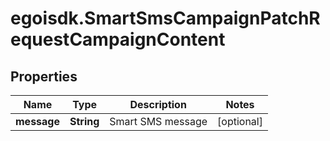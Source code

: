 # egoisdk.SmartSmsCampaignPatchRequestCampaignContent

## Properties

Name | Type | Description | Notes
------------ | ------------- | ------------- | -------------
**message** | **String** | Smart SMS message | [optional] 


